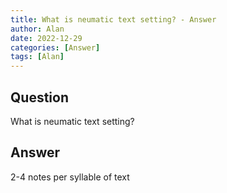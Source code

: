 ```yaml
---
title: What is neumatic text setting? - Answer
author: Alan
date: 2022-12-29
categories: [Answer]
tags: [Alan]
---
```


## Question

What is neumatic text setting?



## Answer

2-4 notes per syllable of text